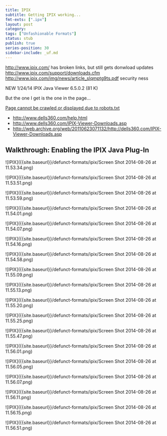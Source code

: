 ```yaml
---
title: IPIX
subtitle: Getting IPIX working...
fmt-exts: [".ipx"]
layout: post
category:
tags: ["Unfashionable Formats"]
status: stub
publish: true
series-position: 30
sidebar-include: _uf.md
---
```



http://www.ipix.com/ has broken links, but still gets donwload updates http://www.ipix.com/support/downloads.cfm http://www.ipix.com/img/news/article_slqmptg9ts.pdf security ness

NEW 1/24/14 IPIX Java Viewer 6.5.0.2 (81 K)

But the one I get is the one in the page...

[Page cannot be crawled or displayed due to robots.txt](http://web.archive.org/web/20020811010518/http://www.ipix.com/download.shtml)

* http://www.dells360.com/help.html
* http://www.dells360.com/IPIX-Viewer-Downloads.asp
* http://web.archive.org/web/20110623071132/http://dells360.com/IPIX-Viewer-Downloads.asp

## Walkthrough: Enabling the IPIX Java Plug-In ###

![IPIX]({{site.baseurl}}/defunct-formats/ipix/Screen Shot 2014-08-26 at 11.53.34.png)

![IPIX]({{site.baseurl}}/defunct-formats/ipix/Screen Shot 2014-08-26 at 11.53.51.png)

![IPIX]({{site.baseurl}}/defunct-formats/ipix/Screen Shot 2014-08-26 at 11.53.59.png)

![IPIX]({{site.baseurl}}/defunct-formats/ipix/Screen Shot 2014-08-26 at 11.54.01.png)

![IPIX]({{site.baseurl}}/defunct-formats/ipix/Screen Shot 2014-08-26 at 11.54.07.png)

![IPIX]({{site.baseurl}}/defunct-formats/ipix/Screen Shot 2014-08-26 at 11.54.16.png)

![IPIX]({{site.baseurl}}/defunct-formats/ipix/Screen Shot 2014-08-26 at 11.54.58.png)

![IPIX]({{site.baseurl}}/defunct-formats/ipix/Screen Shot 2014-08-26 at 11.55.09.png)

![IPIX]({{site.baseurl}}/defunct-formats/ipix/Screen Shot 2014-08-26 at 11.55.13.png)

![IPIX]({{site.baseurl}}/defunct-formats/ipix/Screen Shot 2014-08-26 at 11.55.20.png)

![IPIX]({{site.baseurl}}/defunct-formats/ipix/Screen Shot 2014-08-26 at 11.55.25.png)

![IPIX]({{site.baseurl}}/defunct-formats/ipix/Screen Shot 2014-08-26 at 11.55.47.png)

![IPIX]({{site.baseurl}}/defunct-formats/ipix/Screen Shot 2014-08-26 at 11.56.01.png)

![IPIX]({{site.baseurl}}/defunct-formats/ipix/Screen Shot 2014-08-26 at 11.56.05.png)

![IPIX]({{site.baseurl}}/defunct-formats/ipix/Screen Shot 2014-08-26 at 11.56.07.png)

![IPIX]({{site.baseurl}}/defunct-formats/ipix/Screen Shot 2014-08-26 at 11.56.11.png)

![IPIX]({{site.baseurl}}/defunct-formats/ipix/Screen Shot 2014-08-26 at 11.56.15.png)

![IPIX]({{site.baseurl}}/defunct-formats/ipix/Screen Shot 2014-08-26 at 11.56.51.png)

